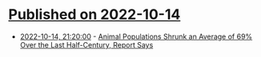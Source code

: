 # [Published on 2022-10-14](index.md)

* [2022-10-14, 21:20:00](https://news.slashdot.org/story/22/10/14/1922223/animal-populations-shrunk-an-average-of-69-over-the-last-half-century-report-says?utm_source=rss1.0mainlinkanon&utm_medium=feed) - [Animal Populations Shrunk an Average of 69% Over the Last Half-Century, Report Says](https://news.slashdot.org/story/22/10/14/1922223/animal-populations-shrunk-an-average-of-69-over-the-last-half-century-report-says?utm_source=rss1.0mainlinkanon&utm_medium=feed)
